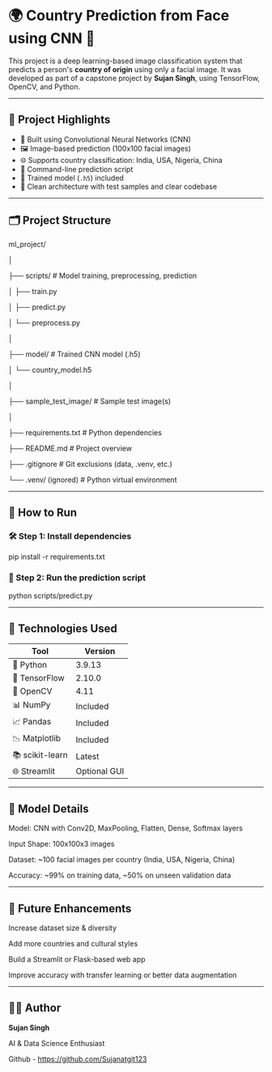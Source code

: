 # 🌍 Country Prediction from Face using CNN 🧠

This project is a deep learning-based image classification system that predicts a person's **country of origin** using only a facial image. It was developed as part of a capstone project by **Sujan Singh**, using TensorFlow, OpenCV, and Python.

---

## 📌 Project Highlights

- 🧠 Built using Convolutional Neural Networks (CNN)
- 🖼️ Image-based prediction (100x100 facial images)
- 🌐 Supports country classification: India, USA, Nigeria, China
- 🧪 Command-line prediction script
- 💾 Trained model (`.h5`) included
- 🧰 Clean architecture with test samples and clear codebase

---

## 🗂️ Project Structure

ml_project/

│

├── scripts/ # Model training, preprocessing, prediction

│ ├── train.py

│ ├── predict.py

│ └── preprocess.py

│

├── model/ # Trained CNN model (.h5)

│ └── country_model.h5

│

├── sample_test_image/ # Sample test image(s)

│

├── requirements.txt # Python dependencies

├── README.md # Project overview

├── .gitignore # Git exclusions (data, .venv, etc.)

└── .venv/ (ignored) # Python virtual environment

---

## 🚀 How to Run

### 🛠️ Step 1: Install dependencies

pip install -r requirements.txt

### 🧪 Step 2: Run the prediction script

python scripts/predict.py

---

## 🤖 Technologies Used

| Tool            | Version     |
|-----------------|-------------|
| 🐍 Python        | 3.9.13       |
| 🔶 TensorFlow    | 2.10.0       |
| 🎯 OpenCV        | 4.11         |
| 📊 NumPy         | Included     |
| 📈 Pandas        | Included     |
| 📉 Matplotlib    | Included     |
| 📚 scikit-learn  | Latest       |
| 🌐 Streamlit     | Optional GUI |

---

## 🔬 Model Details
Model: CNN with Conv2D, MaxPooling, Flatten, Dense, Softmax layers

Input Shape: 100x100x3 images

Dataset: ~100 facial images per country (India, USA, Nigeria, China)

Accuracy: ~99% on training data, ~50% on unseen validation data

---

## 📌 Future Enhancements
Increase dataset size & diversity

Add more countries and cultural styles

Build a Streamlit or Flask-based web app

Improve accuracy with transfer learning or better data augmentation

---

## 👨‍💻 Author
**Sujan Singh**

AI & Data Science Enthusiast

Github -  https://github.com/Sujanatgit123
